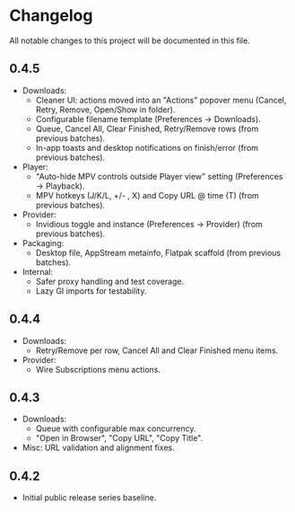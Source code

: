 # Changelog

All notable changes to this project will be documented in this file.

## 0.4.5
- Downloads:
  - Cleaner UI: actions moved into an "Actions" popover menu (Cancel, Retry, Remove, Open/Show in folder).
  - Configurable filename template (Preferences → Downloads).
  - Queue, Cancel All, Clear Finished, Retry/Remove rows (from previous batches).
  - In-app toasts and desktop notifications on finish/error (from previous batches).
- Player:
  - "Auto-hide MPV controls outside Player view" setting (Preferences → Playback).
  - MPV hotkeys (J/K/L, +/- , X) and Copy URL @ time (T) (from previous batches).
- Provider:
  - Invidious toggle and instance (Preferences → Provider) (from previous batches).
- Packaging:
  - Desktop file, AppStream metainfo, Flatpak scaffold (from previous batches).
- Internal:
  - Safer proxy handling and test coverage.
  - Lazy GI imports for testability.

## 0.4.4
- Downloads:
  - Retry/Remove per row, Cancel All and Clear Finished menu items.
- Provider:
  - Wire Subscriptions menu actions.

## 0.4.3
- Downloads:
  - Queue with configurable max concurrency.
  - "Open in Browser", "Copy URL", "Copy Title".
- Misc: URL validation and alignment fixes.

## 0.4.2
- Initial public release series baseline.